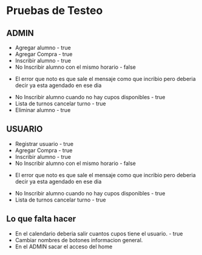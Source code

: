 # Pruebas de Testeo

## ADMIN

* Agregar alumno - true
* Agregar Compra - true 
* Inscribir alumno - true
* No Inscribir alumno con el mismo horario - false
 - El error que noto es que sale el mensaje como que incribio pero deberia decir ya esta agendado en ese dia
* No Inscribir alumno cuando no hay cupos disponibles - true
* Lista de turnos cancelar turno - true
* Eliminar alumno - true



## USUARIO
* Registrar usuario - true
* Agregar Compra - true
* Inscribir alumno - true
* No Inscribir alumno con el mismo horario - false
- El error que noto es que sale el mensaje como que incribio pero deberia decir ya esta agendado en ese dia
* No Inscribir alumno cuando no hay  cupos disponibles - true
* Lista de turnos cancelar turno - true


## Lo que falta hacer
* En el calendario deberia salir cuantos cupos tiene el usuario. - true
* Cambiar nombres de botones informacion general.
* En el ADMIN sacar el acceso del home
